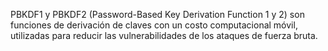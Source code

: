PBKDF1 y PBKDF2 (Password-Based Key Derivation Function 1 y 2) son funciones de derivación de claves con un costo computacional móvil, utilizadas para reducir las vulnerabilidades de los ataques de fuerza bruta.